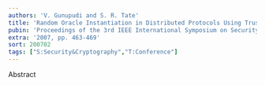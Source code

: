```yaml
---
authors: 'V. Gunupudi and S. R. Tate'
title: 'Random Oracle Instantiation in Distributed Protocols Using Trusted Platform Modules'
pubin: 'Proceedings of the 3rd IEEE International Symposium on Security in Networks and Distributed Systems (SSNDS) - part of the 21st International Conference on Advanced Information Networking and Applications Workshops'
extra: '2007, pp. 463-469'
sort: 200702
tags: ["S:Security&Cryptography","T:Conference"]
---
```

Abstract

